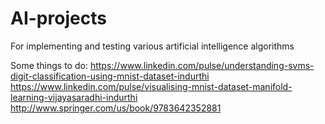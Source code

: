# AI-projects
For implementing and testing various artificial intelligence algorithms

Some things to do:
https://www.linkedin.com/pulse/understanding-svms-digit-classification-using-mnist-dataset-indurthi
https://www.linkedin.com/pulse/visualising-mnist-dataset-manifold-learning-vijayasaradhi-indurthi
http://www.springer.com/us/book/9783642352881
